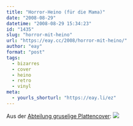 ```yaml
---
title: "Horror-Heino (für die Mama)"
date: "2008-08-29"
datetime: "2008-08-29 15:34:23"
id: "1435"
slug: "horror-mit-heino"
url: "https://eay.cc/2008/horror-mit-heino/"
author: "eay"
format: "post"
tags:
  - bizarres
  - cover
  - heino
  - retro
  - vinyl
meta:
  - yourls_shorturl: "https://eay.li/ez"
---
```


Aus der [Abteilung gruselige Plattencover](//eay.cc/2008/do-you-know-jesus/): ![](/uploads/2008/heinomutter.jpg)
